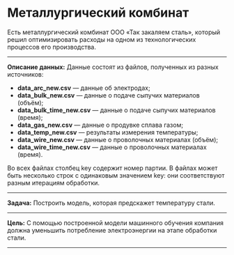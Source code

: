 # Металлургический комбинат
Есть металлургический комбинат ООО «Так закаляем сталь», который решил оптимизировать расходы на одном из технологических процессов его производства.
________

**Описание данных:** Данные состоят из файлов, полученных из разных источников:

* **data_arc_new.csv** — данные об электродах;
* **data_bulk_new.csv** — данные о подаче сыпучих материалов (объём);
* **data_bulk_time_new.csv** — данные о подаче сыпучих материалов (время);
* **data_gas_new.csv** — данные о продувке сплава газом;
* **data_temp_new.csv** — результаты измерения температуры;
* **data_wire_new.csv** — данные о проволочных материалах (объём);
* **data_wire_time_new.csv** — данные о проволочных материалах (время).

Во всех файлах столбец key содержит номер партии. В файлах может быть несколько строк с одинаковым значением key: они соответствуют разным итерациям обработки.
________

**Задача:** Построить модель, которая предскажет температуру стали.
________

**Цель:** С помощью построенной модели машинного обучения компания должна уменьшить потребление электроэнергии на этапе обработки стали.
________
